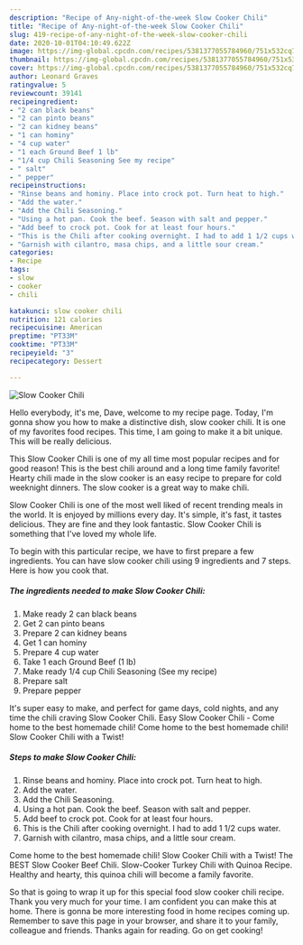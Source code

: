 ```yaml
---
description: "Recipe of Any-night-of-the-week Slow Cooker Chili"
title: "Recipe of Any-night-of-the-week Slow Cooker Chili"
slug: 419-recipe-of-any-night-of-the-week-slow-cooker-chili
date: 2020-10-01T04:10:49.622Z
image: https://img-global.cpcdn.com/recipes/5381377055784960/751x532cq70/slow-cooker-chili-recipe-main-photo.jpg
thumbnail: https://img-global.cpcdn.com/recipes/5381377055784960/751x532cq70/slow-cooker-chili-recipe-main-photo.jpg
cover: https://img-global.cpcdn.com/recipes/5381377055784960/751x532cq70/slow-cooker-chili-recipe-main-photo.jpg
author: Leonard Graves
ratingvalue: 5
reviewcount: 39141
recipeingredient:
- "2 can black beans"
- "2 can pinto beans"
- "2 can kidney beans"
- "1 can hominy"
- "4 cup water"
- "1 each Ground Beef 1 lb"
- "1/4 cup Chili Seasoning See my recipe"
- " salt"
- " pepper"
recipeinstructions:
- "Rinse beans and hominy. Place into crock pot. Turn heat to high."
- "Add the water."
- "Add the Chili Seasoning."
- "Using a hot pan. Cook the beef. Season with salt and pepper."
- "Add beef to crock pot. Cook for at least four hours."
- "This is the Chili after cooking overnight. I had to add 1 1/2 cups water."
- "Garnish with cilantro, masa chips, and a little sour cream."
categories:
- Recipe
tags:
- slow
- cooker
- chili

katakunci: slow cooker chili 
nutrition: 121 calories
recipecuisine: American
preptime: "PT33M"
cooktime: "PT33M"
recipeyield: "3"
recipecategory: Dessert

---
```



![Slow Cooker Chili](https://img-global.cpcdn.com/recipes/5381377055784960/751x532cq70/slow-cooker-chili-recipe-main-photo.jpg)

Hello everybody, it's me, Dave, welcome to my recipe page. Today, I'm gonna show you how to make a distinctive dish, slow cooker chili. It is one of my favorites food recipes. This time, I am going to make it a bit unique. This will be really delicious.

This Slow Cooker Chili is one of my all time most popular recipes and for good reason! This is the best chili around and a long time family favorite! Hearty chili made in the slow cooker is an easy recipe to prepare for cold weeknight dinners. The slow cooker is a great way to make chili.

Slow Cooker Chili is one of the most well liked of recent trending meals in the world. It is enjoyed by millions every day. It's simple, it's fast, it tastes delicious. They are fine and they look fantastic. Slow Cooker Chili is something that I've loved my whole life.


To begin with this particular recipe, we have to first prepare a few ingredients. You can have slow cooker chili using 9 ingredients and 7 steps. Here is how you cook that.

<!--inarticleads1-->

##### The ingredients needed to make Slow Cooker Chili:

1. Make ready 2 can black beans
1. Get 2 can pinto beans
1. Prepare 2 can kidney beans
1. Get 1 can hominy
1. Prepare 4 cup water
1. Take 1 each Ground Beef (1 lb)
1. Make ready 1/4 cup Chili Seasoning (See my recipe)
1. Prepare  salt
1. Prepare  pepper


It&#39;s super easy to make, and perfect for game days, cold nights, and any time the chili craving Slow Cooker Chili. Easy Slow Cooker Chili - Come home to the best homemade chili! Come home to the best homemade chili! Slow Cooker Chili with a Twist! 

<!--inarticleads2-->

##### Steps to make Slow Cooker Chili:

1. Rinse beans and hominy. Place into crock pot. Turn heat to high.
1. Add the water.
1. Add the Chili Seasoning.
1. Using a hot pan. Cook the beef. Season with salt and pepper.
1. Add beef to crock pot. Cook for at least four hours.
1. This is the Chili after cooking overnight. I had to add 1 1/2 cups water.
1. Garnish with cilantro, masa chips, and a little sour cream.


Come home to the best homemade chili! Slow Cooker Chili with a Twist! The BEST Slow Cooker Beef Chili. Slow-Cooker Turkey Chili with Quinoa Recipe. Healthy and hearty, this quinoa chili will become a family favorite. 

So that is going to wrap it up for this special food slow cooker chili recipe. Thank you very much for your time. I am confident you can make this at home. There is gonna be more interesting food in home recipes coming up. Remember to save this page in your browser, and share it to your family, colleague and friends. Thanks again for reading. Go on get cooking!
